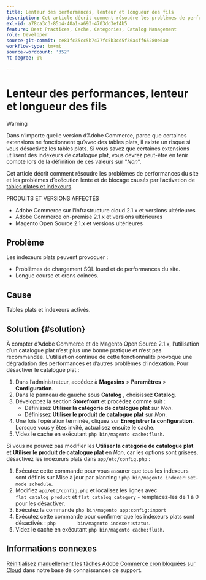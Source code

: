 ```yaml
---
title: Lenteur des performances, lenteur et longueur des fils
description: Cet article décrit comment résoudre les problèmes de performances du site et les problèmes d’exécution lente et bloquée causés par l’activation des tables plats et des indexeurs.
exl-id: a78ca3c3-85b4-40a1-a693-4703dd3ef4b5
feature: Best Practices, Cache, Categories, Catalog Management
role: Developer
source-git-commit: ce81fc35cc5b7477fc5b3cd5f36a4ff65280e6a0
workflow-type: tm+mt
source-wordcount: '352'
ht-degree: 0%

---
```


# Lenteur des performances, lenteur et longueur des fils

>[!WARNING]
>
>Dans n’importe quelle version d’Adobe Commerce, parce que certaines extensions ne fonctionnent qu’avec des tables plats, il existe un risque si vous désactivez les tables plats. Si vous savez que certaines extensions utilisent des indexeurs de catalogue plat, vous devrez peut-être en tenir compte lors de la définition de ces valeurs sur &quot;*Non*&quot;.

Cet article décrit comment résoudre les problèmes de performances du site et les problèmes d’exécution lente et de blocage causés par l’activation de [tables plates et indexeurs](https://docs.magento.com/m2/ce/user_guide/catalog/catalog-flat.html).

PRODUITS ET VERSIONS AFFECTÉS

* Adobe Commerce sur l’infrastructure cloud 2.1.x et versions ultérieures
* Adobe Commerce on-premise 2.1.x et versions ultérieures
* Magento Open Source 2.1.x et versions ultérieures

## Problème

Les indexeurs plats peuvent provoquer :

* Problèmes de chargement SQL lourd et de performances du site.
* Longue course et crons coincés.

## Cause

Tables plats et indexeurs activés.

## Solution {#solution}

À compter d’Adobe Commerce et de Magento Open Source 2.1.x, l’utilisation d’un catalogue plat n’est plus une bonne pratique et n’est pas recommandée. L’utilisation continue de cette fonctionnalité provoque une dégradation des performances et d’autres problèmes d’indexation. Pour désactiver le catalogue plat :

1. Dans l’administrateur, accédez à **Magasins** > **Paramètres** > **Configuration**.
1. Dans le panneau de gauche sous **Catalog** , choisissez **Catalog**.
1. Développez la section **Storefront** et procédez comme suit :
   * Définissez **Utiliser la catégorie de catalogue plat** sur *Non*.
   * Définissez **Utiliser le produit de catalogue plat** sur *Non*.
1. Une fois l’opération terminée, cliquez sur **Enregistrer la configuration**. Lorsque vous y êtes invité, actualisez ensuite le cache.
1. Videz le cache en exécutant `php bin/magento cache:flush`.

Si vous ne pouvez pas modifier les **Utiliser la catégorie de catalogue plat** et **Utiliser le produit de catalogue plat** en *Non*, car les options sont grisées, désactivez les indexeurs plats dans `app/etc/config.php` :

1. Exécutez cette commande pour vous assurer que tous les indexeurs sont définis sur Mise à jour par planning : `php bin/magento indexer:set-mode schedule`.
1. Modifiez `app/etc/config.php` et localisez les lignes avec `flat_catalog_product` et `flat_catalog_category` - remplacez-les de 1 à 0 pour les désactiver.
1. Exécutez la commande `php bin/magento app:config:import`
1. Exécutez cette commande pour confirmer que les indexeurs plats sont désactivés : `php        bin/magento indexer:status`.
1. Videz le cache en exécutant `php bin/magento cache:flush`.

## Informations connexes

[Réinitialisez manuellement les tâches Adobe Commerce cron bloquées sur Cloud](/help/how-to/general/reset-stuck-magento-cron-jobs-manually-on-cloud.md) dans notre base de connaissances de support.
